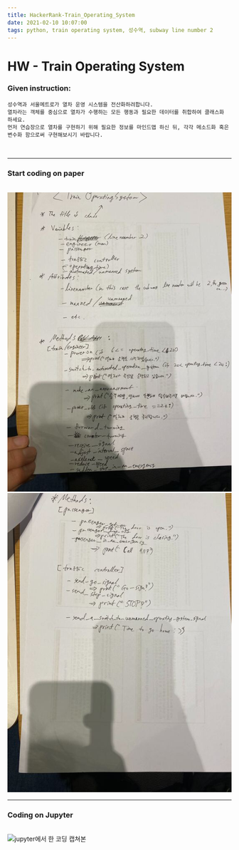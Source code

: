 ```yaml
---
title: HackerRank-Train_Operating_System
date: 2021-02-10 10:07:00
tags: python, train operating system, 성수역, subway line number 2
---
```

# HW - Train Operating System

### Given instruction:
```
성수역과 서울메트로가 열차 운영 시스템을 전산화하려합니다.
열차라는 객체를 중심으로 열차가 수행하는 모든 행동과 필요한 데이터를 취합하여 클래스화 하세요.
먼저 연습장으로 열차를 구현하기 위해 필요한 정보를 마인드맵 하신 뒤, 각각 메소드화 혹은 변수화 함으로써 구현해보시기 바랍니다.
```
<br>
<hr>

### Start coding on paper
<br>
<img src="./TrainOperatingSystem_손코딩.jpg" alt="손코딩1">

<img src="./TrainOperatingSystem_손코딩2.jpg"  alt="손코딩2">

---

### Coding on Jupyter
<br>
<img src="./TrainOperatingSystem.png" alt="jupyter에서 한 코딩 캡쳐본">